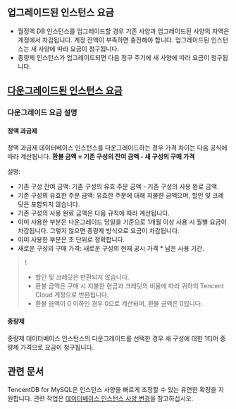 ﻿## 업그레이드된 인스턴스 요금
- 월정액 DB 인스턴스를 업그레이드할 경우 기존 사양과 업그레이드된 사양의 차액은 계정에서 차감됩니다. 계정 잔액이 부족하면 충전해야 합니다. 업그레이드된 인스턴스는 새 사양에 따라 요금이 청구됩니다.
- 종량제 인스턴스가 업그레이드되면 다음 청구 주기에 새 사양에 따라 요금이 청구됩니다.

## [다운그레이드된 인스턴스 요금](id:degrade_billing)
### 다운그레이드 요금 설명
#### 정액 과금제
정액 과금제 데이터베이스 인스턴스를 다운그레이드하는 경우 가격 차이는 다음 공식에 따라 계산됩니다.
**환불 금액 = 기존 구성의 잔여 금액 - 새 구성의 구매 가격**

설명:
- 기존 구성 잔여 금액: 기존 구성의 유효 주문 금액 - 기존 구성의 사용 완료 금액.
- 기존 구성의 유효한 주문 금액: 유효한 주문에 대해 지불한 금액으며, 할인 및 크레딧은 포함되지 않습니다.
- 기존 구성의 사용 완료 금액은 다음 규칙에 따라 계산됩니다.
 - 이미 사용한 부분은 다운그레이드 당일을 기준으로 1개월 이상 사용 시 월별 요금이 차감됩니다. 그렇지 않으면 종량제 방식으로 요금이 차감됩니다.
 - 이미 사용한 부분은 초 단위로 정확합니다.
- 새로운 구성의 구매 가격: 새로운 구성의 현재 공시 가격 * 남은 사용 기간.
>!
>- 할인 및 크레딧은 반환되지 않습니다.
>- 환불 금액은 구매 시 지불한 현금과 크레딧의 비율에 따라 귀하의 Tencent Cloud 계정으로 반환됩니다.
>- 환불 금액이 0 이하인 경우 0으로 계산되며, 환불 금액은 0입니다.

#### 종량제
종량제 데이터베이스 인스턴스의 다운그레이드를 선택한 경우 새 구성에 대한 1티어 종량제 가격으로 요금이 청구됩니다.

## 관련 문서
TencentDB for MySQL은 인스턴스 사양을 빠르게 조정할 수 있는 유연한 확장을 지원합니다. 관련 작업은 [데이터베이스 인스턴스 사양 변경](https://www.tencentcloud.com/document/product/236/19707?lang=ko&pg=)을 참고하십시오.
